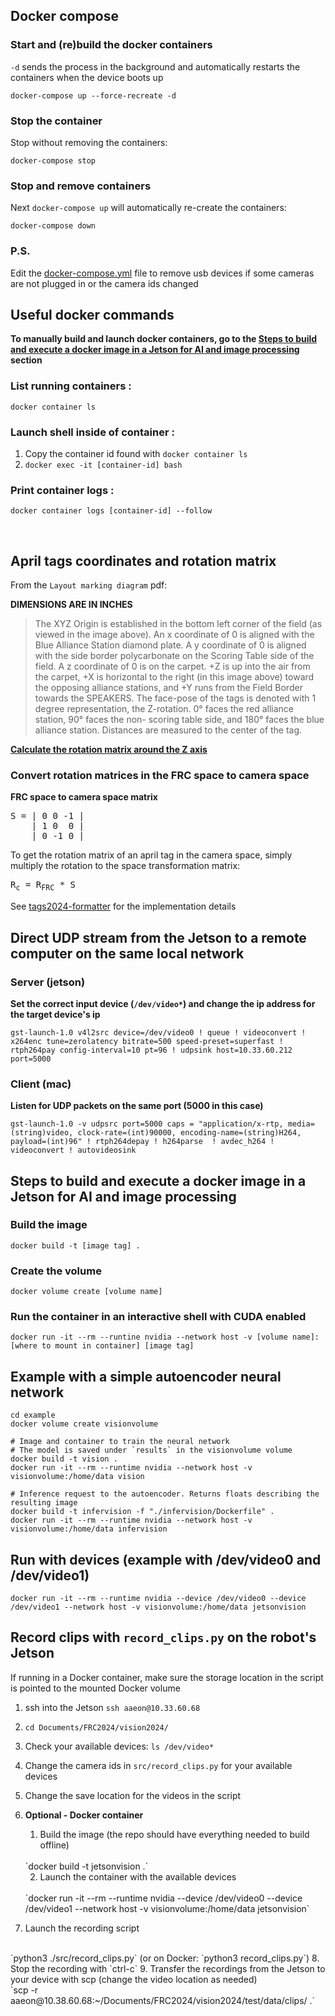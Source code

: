 ## Docker compose

### Start and (re)build the docker containers
`-d` sends the process in the background and automatically restarts the containers when the device boots up

`docker-compose up --force-recreate -d`

### Stop the container

Stop without removing the containers:

`docker-compose stop`

### Stop and remove containers
Next `docker-compose up` will automatically re-create the containers:

`docker-compose down`

### P.S.
Edit the [docker-compose.yml](docker-compose.yml) file to remove usb devices if some cameras are not plugged in or the camera ids changed

## Useful docker commands

**To manually build and launch docker containers, go to the [Steps to build and execute a docker image in a Jetson for AI and image processing](#steps-to-build-and-execute-a-docker-image-in-a-jetson-for-ai-and-image-processing) section**

### List running containers :
`docker container ls`

### Launch shell inside of container :
1. Copy the container id found with `docker container ls`
2. `docker exec -it [container-id] bash`

### Print container logs :
`docker container logs [container-id] --follow`

<br/>

## April tags coordinates and rotation matrix

From the `Layout marking diagram` pdf:

**DIMENSIONS ARE IN INCHES**

> The XYZ Origin is established in the bottom left corner of the field (as viewed in the image above). An x coordinate of 0 is aligned with the Blue Alliance Station diamond plate. A y coordinate of 0 is aligned with the side border polycarbonate on the Scoring Table side of the field. A z coordinate of 0 is on the carpet.
+Z is up into the air from the carpet, +X is horizontal to the
right (in this image above) toward the opposing alliance stations, and +Y runs from the Field Border towards the SPEAKERS. The face-pose of the tags is denoted with 1 degree representation, the Z-rotation. 0° faces the red alliance
station, 90° faces the non- scoring table side, and 180°
faces the blue alliance station. Distances are measured to the center of the tag.

[**Calculate the rotation matrix around the Z axis**](https://www.redcrab-software.com/en/Calculator/3x3/Matrix/Rotation-Z)


### Convert rotation matrices in the FRC space to camera space

**FRC space to camera space matrix**
<pre>
S = | 0 0 -1 |
    | 1 0  0 |
    | 0 -1 0 |
</pre>

To get the rotation matrix of an april tag in the camera space, simply multiply the rotation to the space transformation matrix:
<pre>
R<sub>c</sub> = R<sub>FRC</sub> * S
</pre>

See [tags2024-formatter](src/april_tags/tags2024-formatter.py) for the implementation details

## Direct UDP stream from the Jetson to a remote computer on the same local network

### Server (jetson)
**Set the correct input device (`/dev/video*`) and change the ip address for the target device's ip**

`gst-launch-1.0 v4l2src device=/dev/video0 ! queue ! videoconvert ! x264enc tune=zerolatency bitrate=500 speed-preset=superfast ! rtph264pay config-interval=10 pt=96 ! udpsink host=10.33.60.212 port=5000`

### Client (mac)
**Listen for UDP packets on the same port (5000 in this case)**

`gst-launch-1.0 -v udpsrc port=5000 caps = "application/x-rtp, media=(string)video, clock-rate=(int)90000, encoding-name=(string)H264, payload=(int)96" ! rtph264depay ! h264parse  ! avdec_h264 ! videoconvert ! autovideosink`

## Steps to build and execute a docker image in a Jetson for AI and image processing

### Build the image
`docker build -t [image tag] .`

### Create the volume
`docker volume create [volume name]`

### Run the container in an interactive shell with CUDA enabled
`docker run -it --rm --runtine nvidia --network host -v [volume name]:[where to mount in container] [image tag]`

## Example with a simple autoencoder neural network

```
cd example
docker volume create visionvolume

# Image and container to train the neural network
# The model is saved under `results` in the visionvolume volume
docker build -t vision .
docker run -it --rm --runtime nvidia --network host -v visionvolume:/home/data vision

# Inference request to the autoencoder. Returns floats describing the resulting image
docker build -t infervision -f "./infervision/Dockerfile" .
docker run -it --rm --runtime nvidia --network host -v visionvolume:/home/data infervision
```

## Run with devices (example with /dev/video0 and /dev/video1)
`docker run -it --rm --runtime nvidia --device /dev/video0 --device /dev/video1 --network host -v visionvolume:/home/data jetsonvision`


## Record clips with `record_clips.py` on the robot's Jetson
If running in a Docker container, make sure the storage location in the script is pointed to the mounted Docker volume

1. ssh into the Jetson `ssh aaeon@10.33.60.68`
2. `cd Documents/FRC2024/vision2024/`
3. Check your available devices: `ls /dev/video*`
4. Change the camera ids in `src/record_clips.py` for your available devices
5. Change the save location for the videos in the script
6. **Optional - Docker container**
    1. Build the image (the repo should have everything needed to build offline)
    <br />
    `docker build -t jetsonvision .`

    2. Launch the container with the available devices
    <br />
    `docker run -it --rm --runtime nvidia --device /dev/video0 --device /dev/video1 --network host -v visionvolume:/home/data jetsonvision`
7. Launch the recording script
  <br />
  `python3 ./src/record_clips.py` (or on Docker: `python3 record_clips.py`)
8. Stop the recording with `ctrl-c`
9. Transfer the recordings from the Jetson to your device with scp (change the video location as needed)
  <br />
  `scp -r aaeon@10.38.60.68:~/Documents/FRC2024/vision2024/test/data/clips/ .`
